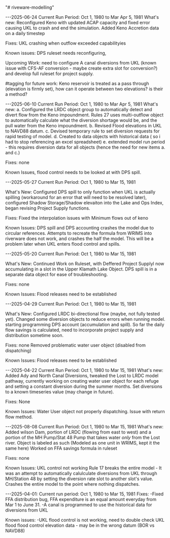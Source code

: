 "# riveware-modelling" 

---2025-06-24 Current Run Period: Oct 1, 1980 to Mar Apr 5, 1981
What's new: Reconfigured Keno with updated ACAP capacity and fixed error causing UKL to crash and end the simulation. Added Keno Accretion data on a daily timestep

Fixes: UKL crashing when outflow exceeded capabilityies

Known issues: DPS ruleset needs reconfiguring, 

Upcoming Work: need to configure A canal diversions from UKL (known issue with CFS-AF conversion - maybe create extra slot for conversion?) and develop full ruleset for project supply.

#tagging for future work: Keno reservoir is treated as a pass through (elevation is firmly set), how can it operate between two elevations? is their a method?


---2025-06-10 Current Run Period: Oct 1, 1980 to Mar Apr 5, 1981
What's new: a. Configured the LRDC object group to automatically detect and divert flow from the Keno impoundment. Rules 27 uses multi-outflow object to automatically calculate what the diversion shortage would be, and the pull water from the Keno impoundment. 
b. Revised Flood elevations in UKL to NAVD88 datum.
c. Devised temporary rule to set diversion requests for rapid testing of model. 
d. Created to data objects with historical data ( so i had to stop referencing an excel spreadsheet)
e. extended model run period - this requires diversion data for all objects (hence the need for new items a. and c.)

Fixes: none

Known Issues, flood control needs to be looked at with DPS spill. 

---2025-05-27 Current Run Period: Oct 1, 1980 to Mar 15, 1981

What's New: Configured DPS spill to only function when UKL is actually spilling (workaround for an error that will need to be resolved later), configured Shadow Storage/Shadow elevaiton into the Lake and Ops Index, began revising Project Supply functions.

Fixes: Fixed the interpolation issues with Minimum flows out of keno

Known Issues: DPS spill and DPS accounting crashes the model due to circular references. Attempts to recreate the formula from WRIMS into riverware does not work, and crashes the half the model.  This will be a problem later when UKL enters flood control and spills.

---2025-05-20 Current Run Period: Oct 1, 1980 to Mar 15, 1981

What's New:
Continued Work on Ruleset, with Deffered Project Supplyl now accumulating in a slot in the Upper Klamath Lake Object. DPS spill is in a separate data object for ease of troubleshooting.

Fixes: none

Known Issues:
Flood releases need to be established

---2025-04-29 Current Run Period: Oct 1, 1980 to Mar 15, 1981

What's New:
Configured LRDC bi-directional flow (maybe, not fully tested yet). Changed some diversion objects to reduce errors when running model. starting programming DPS account (accumulation and spill). So far the daily flow savings is calculated, need to incorporate project supply and distribution sometime soon.

Fixes: none
Removed problematic water user object (disabled from dispatching)

Known Issues:
Flood releases need to be established


---2025-04-22 Current Run Period: Oct 1, 1980 to Mar 15, 1981
What's new:
Added Ady and North Canal Diversions, tweaked the Lost to LRDC model pathway, currently working on creating water user object for each refuge and setting a constant diversion during the summer months.
Set diversions to a known timeseries value (may change in future).

Fixes: 
None

Known Issues:
Water User object not properly dispatching. Issue with return flow method.

---2025-08-08 Current Run Period: Oct 1, 1980 to Mar 15, 1981
What's new:
Added wilson Dam, portion of LRDC (flowing from east to west) and a portion of the MH Pump/Stat 48 Pump that takes water _only_ from the Lost river. Object is labeled as such (Modeled as one unit in WRIMS, kept it the same here)
Worked on FFA savings formula in ruleset

Fixes: 
none

Known Issues: 
UKL control not working
Rule 17 breaks the entire model - It was an attempt to automatically calulculate diversions from UKL through MH/Station 48 by setting the diversion rate slot to another slot's value. Crashes the entire model to the point where nothing dispatches. 



---2025-04-01: Current run period: Oct 1, 1980 to Mar 15, 1981
Fixes:
-Fixed FFA distribution bug, FFA expenditure is an equal amount everyday from Mar 1 to June 31.
-A canal is programmed to use the historical data for diversions from UKL

Known issues:
-UKL flood control is not working, need to double check UKL flood flood control elevation data - may be in the wrong datum (BOR vs NAVD88)

